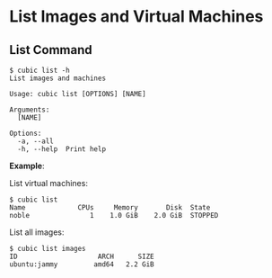 # List Images and Virtual Machines

## List Command
```
$ cubic list -h
List images and machines

Usage: cubic list [OPTIONS] [NAME]

Arguments:
  [NAME]  

Options:
  -a, --all   
  -h, --help  Print help
```
**Example**:

List virtual machines:
```
$ cubic list
Name             CPUs     Memory       Disk  State     
noble               1    1.0 GiB    2.0 GiB  STOPPED  
```

List all images:
```
$ cubic list images
ID                    ARCH      SIZE
ubuntu:jammy         amd64   2.2 GiB
```
